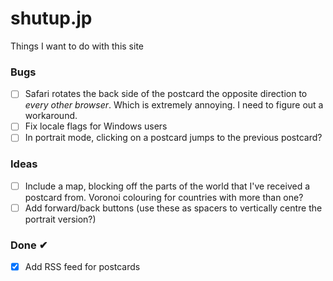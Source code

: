 # shutup.jp

Things I want to do with this site

### Bugs

- [ ] Safari rotates the back side of the postcard the opposite direction to _every other browser_. Which is extremely annoying. I need to figure out a workaround.
- [ ] Fix locale flags for Windows users
- [ ] In portrait mode, clicking on a postcard jumps to the previous postcard?

### Ideas

- [ ] Include a map, blocking off the parts of the world that I've received a postcard from. Voronoi colouring for countries with more than one?
- [ ] Add forward/back buttons (use these as spacers to vertically centre the portrait version?)

### Done ✔

- [x] Add RSS feed for postcards
